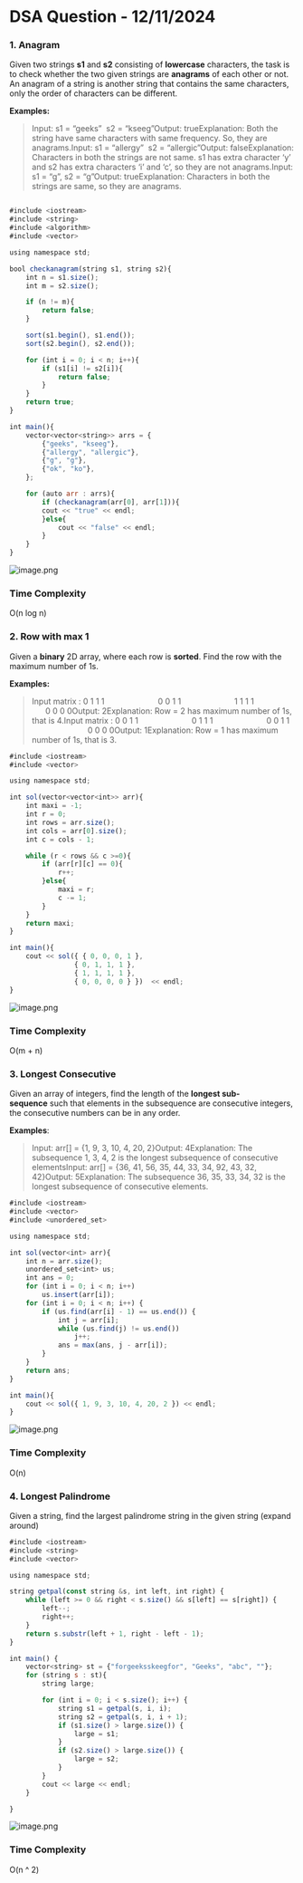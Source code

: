 # DSA Question - 12/11/2024

### 1. Anagram

Given two strings **s1** and **s2** consisting of **lowercase** characters, the task is to check whether the two given strings are **anagrams** of each other or not. An anagram of a string is another string that contains the same characters, only the order of characters can be different.

**Examples:**

> Input: s1 = “geeks”  s2 = “kseeg”Output: trueExplanation: Both the string have same characters with same frequency. So, they are anagrams.Input: s1 = “allergy”  s2 = “allergic”Output: falseExplanation: Characters in both the strings are not same. s1 has extra character ‘y’ and s2 has extra characters ‘i’ and ‘c’, so they are not anagrams.Input: s1 = “g”, s2 = “g”Output: trueExplanation: Characters in both the strings are same, so they are anagrams.
> 

```jsx

#include <iostream>
#include <string>
#include <algorithm>
#include <vector>

using namespace std;

bool checkanagram(string s1, string s2){
	int n = s1.size();
	int m = s2.size();

	if (n != m){
		return false;
	}

	sort(s1.begin(), s1.end());
	sort(s2.begin(), s2.end());

	for (int i = 0; i < n; i++){
		if (s1[i] != s2[i]){
			return false;
		}
	}
	return true;
}

int main(){
	vector<vector<string>> arrs = {
        {"geeks", "kseeg"},
        {"allergy", "allergic"},
        {"g", "g"},
        {"ok", "ko"},
    };

	for (auto arr : arrs){
		if (checkanagram(arr[0], arr[1])){
		cout << "true" << endl;
		}else{
			cout << "false" << endl;
		}
	}
}
```

![image.png](image.png)

### Time Complexity

O(n log n)

### 2. Row with max 1

Given a **binary** 2D array, where each row is **sorted**. Find the row with the maximum number of 1s.

**Examples:**

> Input matrix : 0 1 1 1                        0 0 1 1                        1 1 1 1                         0 0 0 0Output: 2Explanation: Row = 2 has maximum number of 1s, that is 4.Input matrix : 0 0 1 1                        0 1 1 1                        0 0 1 1                          0 0 0 0Output: 1Explanation: Row = 1 has maximum number of 1s, that is 3.
> 

```jsx
#include <iostream>
#include <vector>

using namespace std;

int sol(vector<vector<int>> arr){
    int maxi = -1;
    int r = 0;
    int rows = arr.size();
    int cols = arr[0].size();
    int c = cols - 1;

    while (r < rows && c >=0){
        if (arr[r][c] == 0){
            r++;
        }else{
            maxi = r;
            c -= 1;
        }
    }
    return maxi;
}

int main(){
    cout << sol({ { 0, 0, 0, 1 },
                { 0, 1, 1, 1 },
                { 1, 1, 1, 1 },
                { 0, 0, 0, 0 } })  << endl;
}
```

![image.png](image%201.png)

### Time Complexity

O(m + n)

### 3. Longest Consecutive

Given an array of integers, find the length of the **longest sub-sequence** such that elements in the subsequence are consecutive integers, the consecutive numbers can be in any order.

**Examples**:

> Input: arr[] = {1, 9, 3, 10, 4, 20, 2}Output: 4Explanation: The subsequence 1, 3, 4, 2 is the longest subsequence of consecutive elementsInput: arr[] = {36, 41, 56, 35, 44, 33, 34, 92, 43, 32, 42}Output: 5Explanation: The subsequence 36, 35, 33, 34, 32 is the longest subsequence of consecutive elements.
> 

```jsx
#include <iostream>
#include <vector>
#include <unordered_set>

using namespace std;

int sol(vector<int> arr){
    int n = arr.size();
    unordered_set<int> us;
    int ans = 0;
    for (int i = 0; i < n; i++)
        us.insert(arr[i]);
    for (int i = 0; i < n; i++) {
        if (us.find(arr[i] - 1) == us.end()) {
            int j = arr[i];
            while (us.find(j) != us.end())
                j++;
            ans = max(ans, j - arr[i]);
        }
    }
    return ans;
}

int main(){
    cout << sol({ 1, 9, 3, 10, 4, 20, 2 }) << endl;
}
```

![image.png](image%202.png)

### Time Complexity

O(n)

### 4. Longest Palindrome

Given a string, find the largest palindrome string in the given string (expand around)

```jsx
#include <iostream>
#include <string>
#include <vector>

using namespace std;

string getpal(const string &s, int left, int right) {
    while (left >= 0 && right < s.size() && s[left] == s[right]) {
        left--;  
        right++;
    }
    return s.substr(left + 1, right - left - 1);
}

int main() {
    vector<string> st = {"forgeeksskeegfor", "Geeks", "abc", ""};
    for (string s : st){
        string large;

        for (int i = 0; i < s.size(); i++) {
            string s1 = getpal(s, i, i);
            string s2 = getpal(s, i, i + 1);
            if (s1.size() > large.size()) {
                large = s1;
            }
            if (s2.size() > large.size()) {
                large = s2;
            }
        }
        cout << large << endl; 
    }   

}

```

![image.png](image%203.png)

### Time Complexity

O(n ^ 2)